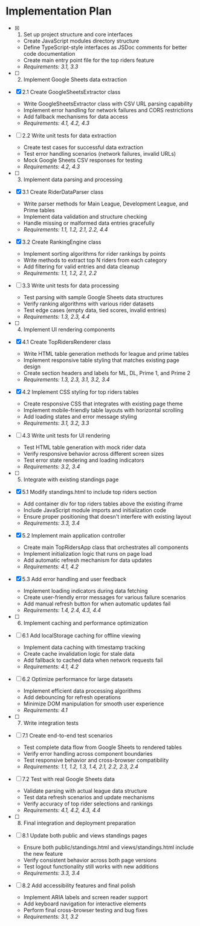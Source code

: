 # Implementation Plan

- [x] 1. Set up project structure and core interfaces


  - Create JavaScript modules directory structure
  - Define TypeScript-style interfaces as JSDoc comments for better code documentation
  - Create main entry point file for the top riders feature
  - _Requirements: 3.1, 3.3_

- [ ] 2. Implement Google Sheets data extraction
- [x] 2.1 Create GoogleSheetsExtractor class


  - Write GoogleSheetsExtractor class with CSV URL parsing capability
  - Implement error handling for network failures and CORS restrictions
  - Add fallback mechanisms for data access
  - _Requirements: 4.1, 4.2, 4.3_

- [ ] 2.2 Write unit tests for data extraction
  - Create test cases for successful data extraction
  - Test error handling scenarios (network failures, invalid URLs)
  - Mock Google Sheets CSV responses for testing
  - _Requirements: 4.2, 4.3_

- [ ] 3. Implement data parsing and processing
- [x] 3.1 Create RiderDataParser class


  - Write parser methods for Main League, Development League, and Prime tables
  - Implement data validation and structure checking
  - Handle missing or malformed data entries gracefully
  - _Requirements: 1.1, 1.2, 2.1, 2.2, 4.4_

- [x] 3.2 Create RankingEngine class


  - Implement sorting algorithms for rider rankings by points
  - Write methods to extract top N riders from each category
  - Add filtering for valid entries and data cleanup
  - _Requirements: 1.1, 1.2, 2.1, 2.2_

- [ ] 3.3 Write unit tests for data processing
  - Test parsing with sample Google Sheets data structures
  - Verify ranking algorithms with various rider datasets
  - Test edge cases (empty data, tied scores, invalid entries)
  - _Requirements: 1.3, 2.3, 4.4_

- [ ] 4. Implement UI rendering components
- [x] 4.1 Create TopRidersRenderer class


  - Write HTML table generation methods for league and prime tables
  - Implement responsive table styling that matches existing page design
  - Create section headers and labels for ML, DL, Prime 1, and Prime 2
  - _Requirements: 1.3, 2.3, 3.1, 3.2, 3.4_

- [x] 4.2 Implement CSS styling for top riders tables


  - Create responsive CSS that integrates with existing page theme
  - Implement mobile-friendly table layouts with horizontal scrolling
  - Add loading states and error message styling
  - _Requirements: 3.1, 3.2, 3.3_

- [ ] 4.3 Write unit tests for UI rendering
  - Test HTML table generation with mock rider data
  - Verify responsive behavior across different screen sizes
  - Test error state rendering and loading indicators
  - _Requirements: 3.2, 3.4_

- [ ] 5. Integrate with existing standings page
- [x] 5.1 Modify standings.html to include top riders section


  - Add container div for top riders tables above the existing iframe
  - Include JavaScript module imports and initialization code
  - Ensure proper positioning that doesn't interfere with existing layout
  - _Requirements: 3.3, 3.4_

- [x] 5.2 Implement main application controller


  - Create main TopRidersApp class that orchestrates all components
  - Implement initialization logic that runs on page load
  - Add automatic refresh mechanism for data updates
  - _Requirements: 4.1, 4.2_

- [x] 5.3 Add error handling and user feedback



  - Implement loading indicators during data fetching
  - Create user-friendly error messages for various failure scenarios
  - Add manual refresh button for when automatic updates fail
  - _Requirements: 1.4, 2.4, 4.3, 4.4_

- [ ] 6. Implement caching and performance optimization
- [ ] 6.1 Add localStorage caching for offline viewing
  - Implement data caching with timestamp tracking
  - Create cache invalidation logic for stale data
  - Add fallback to cached data when network requests fail
  - _Requirements: 4.1, 4.2_

- [ ] 6.2 Optimize performance for large datasets
  - Implement efficient data processing algorithms
  - Add debouncing for refresh operations
  - Minimize DOM manipulation for smooth user experience
  - _Requirements: 4.1_

- [ ] 7. Write integration tests
- [ ] 7.1 Create end-to-end test scenarios
  - Test complete data flow from Google Sheets to rendered tables
  - Verify error handling across component boundaries
  - Test responsive behavior and cross-browser compatibility
  - _Requirements: 1.1, 1.2, 1.3, 1.4, 2.1, 2.2, 2.3, 2.4_

- [ ] 7.2 Test with real Google Sheets data
  - Validate parsing with actual league data structure
  - Test data refresh scenarios and update mechanisms
  - Verify accuracy of top rider selections and rankings
  - _Requirements: 4.1, 4.2, 4.3, 4.4_

- [ ] 8. Final integration and deployment preparation
- [ ] 8.1 Update both public and views standings pages
  - Ensure both public/standings.html and views/standings.html include the new feature
  - Verify consistent behavior across both page versions
  - Test logout functionality still works with new additions
  - _Requirements: 3.3, 3.4_

- [ ] 8.2 Add accessibility features and final polish
  - Implement ARIA labels and screen reader support
  - Add keyboard navigation for interactive elements
  - Perform final cross-browser testing and bug fixes
  - _Requirements: 3.1, 3.2_